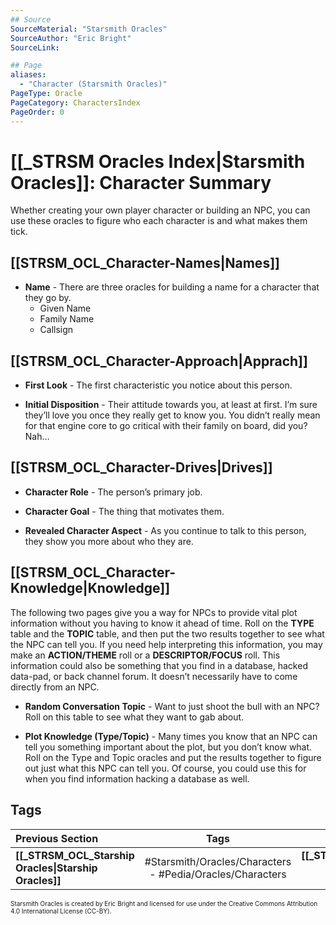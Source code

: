 ```yaml
---
## Source
SourceMaterial: "Starsmith Oracles"
SourceAuthor: "Eric Bright"
SourceLink: 

## Page
aliases:
  - "Character (Starsmith Oracles)"
PageType: Oracle
PageCategory: CharactersIndex
PageOrder: 0
---
```

# [[_STRSM Oracles Index|Starsmith Oracles]]: Character Summary
Whether creating your own player character or building an NPC, you can use these oracles to figure who each character is and what makes them tick.

## [[STRSM_OCL_Character-Names|Names]]
- **Name** - There are three oracles for building a name for a character that they go by.
	- Given Name
	- Family Name
	- Callsign 

## [[STRSM_OCL_Character-Approach|Apprach]]
- **First Look** - The first characteristic you notice about this person.

- **Initial Disposition** - Their attitude towards you, at least at first. I’m sure they’ll love you once they really get to know you. You didn’t really mean for that engine core to go critical with their family on board, did you? Nah… 

## [[STRSM_OCL_Character-Drives|Drives]]
- **Character Role** - The person’s primary job.

- **Character Goal** - The thing that motivates them.

- **Revealed Character Aspect** - As you continue to talk to this person, they show you more about who they are.

## [[STRSM_OCL_Character-Knowledge|Knowledge]]
The following two pages give you a way for NPCs to provide vital plot information without you having to know it ahead of time. Roll on the **TYPE** table and the **TOPIC** table, and then put the two results together to see what the NPC can tell you. If you need help interpreting this information, you may make an **ACTION/THEME** roll or a **DESCRIPTOR/FOCUS** roll. This information could also be something that you find in a database, hacked data-pad, or back channel forum. It doesn’t necessarily have to come directly from an NPC.

- **Random Conversation Topic** - Want to just shoot the bull with an NPC? Roll on this table to see what they want to gab about.

- **Plot Knowledge (Type/Topic)** - Many times you know that an NPC can tell you something important about the plot, but you don’t know what. Roll on the Type and Topic oracles and put the results together to figure out just what this NPC can tell you. Of course, you could use this for when you find information hacking a database as well.

## Tags
| Previous Section | Tags | Next Section | 
| :--- | :---: | ---: |
| **[[_STRSM_OCL_Starship Oracles\|Starship Oracles]]** | #Starsmith/Oracles/Characters - #Pedia/Oracles/Characters | **[[_STRSM_OCL_Creature Oracles\|Creature Oracles]]** |



<font size=-2>Starsmith Oracles is created by Eric Bright and licensed for use under the Creative Commons Attribution 4.0 International License (CC-BY).</font>
